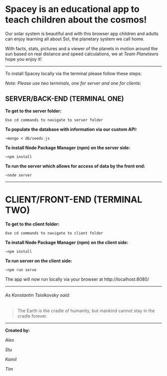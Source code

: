 # Spacey is an educational app to teach children about the cosmos!

Our solar system is beautiful and with this browser app children and adults can enjoy learning all about Sol, the planetary system we call home.

With facts, stats, pictures and a viewer of the planets in motion around the sun based on real distance and speed calculations, we at *Team Planeteers* hope you enjoy it!

-----------------------------------------------------------------------------

To install Spacey locally via the terminal please follow these steps:

*Note: Please use two terminals, one for server and one for clients*:

## SERVER/BACK-END (TERMINAL ONE)

**To get to the server folder:**

    Use cd commands to navigate to server folder

**To populate the database with information via our custom API:**

    ~mongo < db/seeds.js

**To install Node Package Manager (npm) on the server side:**

    ~npm install

**To run the server which allows for access of data by the front end:**

    ~node server

-----------------------------------------------------------------------------

# CLIENT/FRONT-END (TERMINAL TWO)

**To get to the client folder:**

    Use cd commands to navigate to client folder

**To install Node Package Manager (npm) on the client side:**

    ~npm install

**To run server on the client side:**

    ~npm run serve

The app will now run locally via your browser at http://localhost:8080/

-----------------------------------------------------------------------------

###### As Konstantin Tsiolkovsky said:

> The Earth is the cradle of humanity, but mankind cannot stay in the cradle forever.


-----------------------------------------------------------------------------

**Created by:**

*Alex*

*Stu*

*Kamil*

*Tim*
